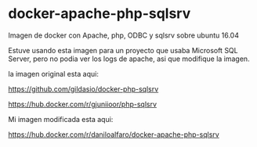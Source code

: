 # docker-apache-php-sqlsrv
Imagen de docker con Apache, php, ODBC y sqlsrv sobre ubuntu 16.04

Estuve usando esta imagen para un proyecto que usaba Microsoft SQL Server, pero no podia ver los logs de apache, asi que modifique la imagen.

la imagen original esta aqui:

https://github.com/gildasio/docker-php-sqlsrv

https://hub.docker.com/r/gjuniioor/php-sqlsrv

Mi imagen modificada esta aqui:

https://hub.docker.com/r/daniloalfaro/docker-apache-php-sqlsrv
